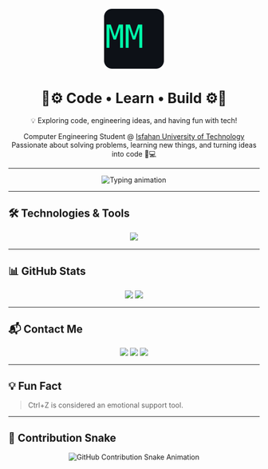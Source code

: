 
<p align="center">
  <img src="https://github.com/Mahrokh-M/Mahrokh-M/blob/main/mm-logo-animated.svg" width="120" alt="MM animated logo"/>
</p>

<h1 align="center">
  🚀⚙️ Code • Learn • Build ⚙️🚀
</h1>

<p align="center">
  💡 Exploring code, engineering ideas, and having fun with tech!
</p>

<p align="center">
  Computer Engineering Student @ <a href="https://english.iut.ac.ir/">Isfahan University of Technology</a> <br>
  Passionate about solving problems, learning new things, and turning ideas into code 🧠💻
</p>

<hr>

<p align="center">
  <img src="https://readme-typing-svg.herokuapp.com?font=Fira+Code&duration=2500&pause=1000&color=00FF00&center=true&vCenter=true&width=435&lines=Learning+tech+bit+by+bit...;Building+things+that+work;Loving+C%2FC%2B%2B%2C+Python%2C+Docker%2C+Qt;Welcome+to+my+GitHub!+👾" alt="Typing animation" />
</p>

---

## 🛠️ Technologies & Tools
<p align="center">
  <img src="https://skillicons.dev/icons?i=c,cpp,python,docker,qt,postgres,git" />
</p>

---

## 📊 GitHub Stats
<p align="center">
  <img src="https://github-readme-stats.vercel.app/api?username=Mahrokh-M&show_icons=true&theme=radical" height="150"/>
  <img src="https://github-readme-stats.vercel.app/api/top-langs/?username=Mahrokh-M&layout=compact&theme=radical" height="150"/>
</p>

---

## 📬 Contact Me
<p align="center">
  <a href="https://t.me/mahrokh44"><img src="https://img.shields.io/badge/Telegram-2CA5E0?style=for-the-badge&logo=telegram&logoColor=white"/></a>
  <a href="mailto:mahrokhmousavii44@gmail.com"><img src="https://img.shields.io/badge/Email-D14836?style=for-the-badge&logo=gmail&logoColor=white"/></a>
  <a href="https://www.linkedin.com/in/mahrokh-mousavi-05323a213"><img src="https://img.shields.io/badge/LinkedIn-0A66C2?style=for-the-badge&logo=linkedin&logoColor=white"/></a>
</p>

---

## 💡 Fun Fact
> Ctrl+Z is considered an emotional support tool.

---

## 🐍 Contribution Snake
<p align="center">
  <img src="https://mahrokh-m.github.io/snk/docker/github-contribution-grid-snake-dark.svg" alt="GitHub Contribution Snake Animation" />
</p>
